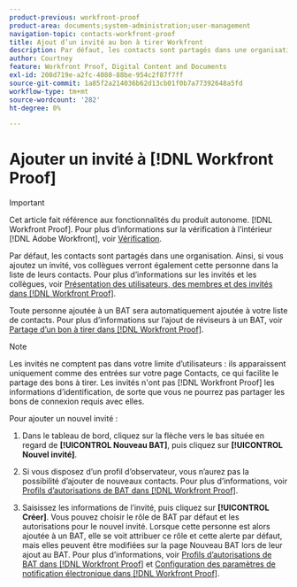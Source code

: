 ```yaml
---
product-previous: workfront-proof
product-area: documents;system-administration;user-management
navigation-topic: contacts-workfront-proof
title: Ajout d’un invité au bon à tirer Workfront
description: Par défaut, les contacts sont partagés dans une organisation. Ainsi, si vous ajoutez un invité, vos collègues verront également cette personne dans la liste de leurs contacts. Pour plus d’informations sur les invités et les collègues, voir Présentation des utilisateurs, des membres et des invités dans le Bon à tirer de Workfront.
author: Courtney
feature: Workfront Proof, Digital Content and Documents
exl-id: 208d719e-a2fc-4080-88be-954c2f87f7ff
source-git-commit: 1a85f2a214036b62d13cb01f0b7a77392648a5fd
workflow-type: tm+mt
source-wordcount: '282'
ht-degree: 0%

---
```


# Ajouter un invité à [!DNL Workfront Proof]

>[!IMPORTANT]
>
>Cet article fait référence aux fonctionnalités du produit autonome. [!DNL Workfront Proof]. Pour plus d’informations sur la vérification à l’intérieur [!DNL Adobe Workfront], voir [Vérification](../../../review-and-approve-work/proofing/proofing.md).

Par défaut, les contacts sont partagés dans une organisation. Ainsi, si vous ajoutez un invité, vos collègues verront également cette personne dans la liste de leurs contacts. Pour plus d’informations sur les invités et les collègues, voir [Présentation des utilisateurs, des membres et des invités dans [!DNL Workfront Proof]](../../../workfront-proof/wp-mnguserscontacts/contacts/use-members-guests.md).

Toute personne ajoutée à un BAT sera automatiquement ajoutée à votre liste de contacts. Pour plus d’informations sur l’ajout de réviseurs à un BAT, voir [Partage d’un bon à tirer dans [!DNL Workfront Proof]](../../../workfront-proof/wp-work-proofsfiles/share-proofs-and-files/share-proof.md).

>[!NOTE]
>
>Les invités ne comptent pas dans votre limite d’utilisateurs : ils apparaissent uniquement comme des entrées sur votre page Contacts, ce qui facilite le partage des bons à tirer. Les invités n&#39;ont pas [!DNL Workfront Proof] les informations d’identification, de sorte que vous ne pourrez pas partager les bons de connexion requis avec elles.

Pour ajouter un nouvel invité :

1. Dans le tableau de bord, cliquez sur la flèche vers le bas située en regard de **[!UICONTROL Nouveau BAT]**, puis cliquez sur **[!UICONTROL Nouvel invité]**.

1. Si vous disposez d’un profil d’observateur, vous n’aurez pas la possibilité d’ajouter de nouveaux contacts. Pour plus d’informations, voir [Profils d’autorisations de BAT dans [!DNL Workfront Proof]](../../../workfront-proof/wp-acct-admin/account-settings/proof-perm-profiles-in-wp.md).
1. Saisissez les informations de l’invité, puis cliquez sur **[!UICONTROL Créer]**. Vous pouvez choisir le rôle de BAT par défaut et les autorisations pour le nouvel invité. Lorsque cette personne est alors ajoutée à un BAT, elle se voit attribuer ce rôle et cette alerte par défaut, mais elles peuvent être modifiées sur la page Nouveau BAT lors de leur ajout au BAT.
Pour plus d’informations, voir [Profils d’autorisations de BAT dans [!DNL Workfront Proof]](../../../workfront-proof/wp-acct-admin/account-settings/proof-perm-profiles-in-wp.md) et [Configuration des paramètres de notification électronique dans [!DNL Workfront Proof]](../../../workfront-proof/wp-emailsntfctns/email-alerts/config-email-notification-settings-wp.md).
